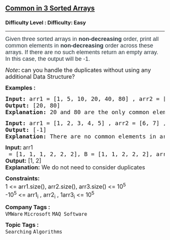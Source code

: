<h2><a href="https://www.geeksforgeeks.org/problems/common-elements1132/1?page=2&category=Arrays,Strings,Matrix,Binary%20Search,Searching&difficulty=Easy,Medium&sortBy=submissions">Common in 3 Sorted Arrays</a></h2><h3>Difficulty Level : Difficulty: Easy</h3><hr><div class="problems_problem_content__Xm_eO"><p><span style="box-sizing: border-box; margin: 0px; padding: 0px; border: 0px; font-size: 18px; vertical-align: baseline; color: #273239; font-family: Nunito, sans-serif; letter-spacing: 0.162px; background-color: #ffffff;">Given three sorted arrays in&nbsp;</span><strong style="box-sizing: border-box; margin: 0px; padding: 0px; border: 0px; font-size: 18px; vertical-align: baseline; color: #273239; font-family: Nunito, sans-serif; letter-spacing: 0.162px; background-color: #ffffff;"><strong style="box-sizing: border-box; margin: 0px; padding: 0px; border: 0px; vertical-align: baseline;">non-decreasing</strong></strong><span style="box-sizing: border-box; margin: 0px; padding: 0px; border: 0px; font-size: 18px; vertical-align: baseline; color: #273239; font-family: Nunito, sans-serif; letter-spacing: 0.162px; background-color: #ffffff;">&nbsp;order, print all common elements in&nbsp;</span><strong style="box-sizing: border-box; margin: 0px; padding: 0px; border: 0px; font-size: 18px; vertical-align: baseline; color: #273239; font-family: Nunito, sans-serif; letter-spacing: 0.162px; background-color: #ffffff;"><strong style="box-sizing: border-box; margin: 0px; padding: 0px; border: 0px; vertical-align: baseline;">non-decreasing</strong></strong><span style="box-sizing: border-box; margin: 0px; padding: 0px; border: 0px; font-size: 18px; vertical-align: baseline; color: #273239; font-family: Nunito, sans-serif; letter-spacing: 0.162px; background-color: #ffffff;">&nbsp;order across these arrays. If there are no such elements return an empty array. In this case, the output will be -1.</span></p>
<p><span style="font-size: 18px;"><em>Note</em><strong>:&nbsp;</strong></span><span style="font-size: 18px;">can you handle the duplicates without using any additional Data Structure?</span></p>
<p><strong><span style="font-size: 18px;">Examples :</span></strong></p>
<pre><span style="font-size: 18px;"><strong>Input: </strong>arr1 = [1, 5, 10, 20, 40, 80] , arr2 = [6, 7, 20, 80, 100] , arr3 = [3, 4, 15, 20, 30, 70, 80, 120]
<strong>Output:</strong> [20, 80]
<strong>Explanation:</strong> 20 and 80 are the only common elements in arr, brr and crr.</span></pre>
<pre><span style="font-size: 18px;"><strong>Input: </strong>arr1 = [1, 2, 3, 4, 5] , arr2 = [6, 7] , arr3 = [8,9,10]
<strong>Output:</strong> [-1]
<strong>Explanation:</strong> There are no common elements in arr, brr and crr.</span></pre>
<pre><span style="font-size: 18px;"><strong style="color: #222222; text-wrap: wrap; font-family: -apple-system, BlinkMacSystemFont, 'Segoe UI', Roboto, Oxygen, Ubuntu, Cantarell, 'Open Sans', 'Helvetica Neue', sans-serif;">Input: </strong><span style="color: #222222; text-wrap: wrap; font-family: -apple-system, BlinkMacSystemFont, 'Segoe UI', Roboto, Oxygen, Ubuntu, Cantarell, 'Open Sans', 'Helvetica Neue', sans-serif;">arr1</span> = [1, 1, 1, 2, 2, 2], B = [1, 1, 2, 2, 2], arr3 = [1, 1, 1, 1, 2, 2, 2, 2]<br><strong style="color: #222222; text-wrap: wrap; font-family: -apple-system, BlinkMacSystemFont, 'Segoe UI', Roboto, Oxygen, Ubuntu, Cantarell, 'Open Sans', 'Helvetica Neue', sans-serif;">Output:</strong><span style="background-color: #ffffff; color: #222222; text-wrap: wrap; font-family: -apple-system, BlinkMacSystemFont, 'Segoe UI', Roboto, Oxygen, Ubuntu, Cantarell, 'Open Sans', 'Helvetica Neue', sans-serif;"> [1, 2]<br></span></span><strong style="color: #222222; text-wrap: wrap; font-size: 18px; font-family: -apple-system, BlinkMacSystemFont, 'Segoe UI', Roboto, Oxygen, Ubuntu, Cantarell, 'Open Sans', 'Helvetica Neue', sans-serif;">Explanation:</strong><span style="background-color: #ffffff; color: #222222; text-wrap: wrap; font-size: 18px; font-family: -apple-system, BlinkMacSystemFont, 'Segoe UI', Roboto, Oxygen, Ubuntu, Cantarell, 'Open Sans', 'Helvetica Neue', sans-serif;"> We do not need to consider duplicates</span></pre>
<p><span style="font-size: 18px;"><strong>Constraints:</strong><br>1 &lt;= arr1.size(), arr2.size(), arr3.size() &lt;= 10<sup>5</sup><br>-10<sup>5</sup> &lt;= arr1<sub>i</sub> , arr2<sub>i</sub> , 1arr3<sub>i</sub> &lt;= 10<sup>5</sup><br></span></p></div><p><span style=font-size:18px><strong>Company Tags : </strong><br><code>VMWare</code>&nbsp;<code>Microsoft</code>&nbsp;<code>MAQ Software</code>&nbsp;<br><p><span style=font-size:18px><strong>Topic Tags : </strong><br><code>Searching</code>&nbsp;<code>Algorithms</code>&nbsp;